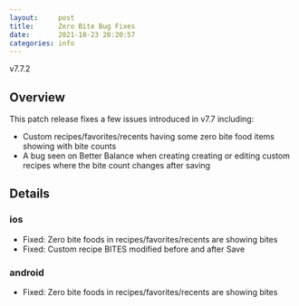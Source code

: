 ```yaml
---
layout:     post
title:      Zero Bite Bug Fixes
date:       2021-10-23 20:20:57
categories: info
---
```


v7.7.2

## Overview
This patch release fixes a few issues introduced in v7.7 including:
- Custom recipes/favorites/recents having some zero bite food items showing with bite counts
- A bug seen on Better Balance when creating creating or editing custom recipes where the bite count changes after saving


## Details

### ios
* Fixed: Zero bite foods in recipes/favorites/recents are showing bites
* Fixed: Custom recipe BITES modified before and after Save


### android
* Fixed: Zero bite foods in recipes/favorites/recents are showing bites
